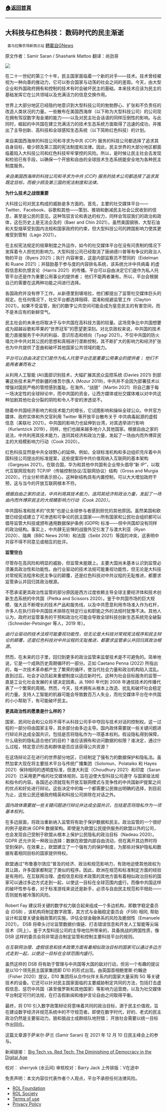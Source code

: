 ###  [:house:返回首頁](https://github.com/ourhimalayas/txt)
---


## 大科技与红色科技： 数码时代的民主渐逝
` 喜马拉雅农场新西兰站` [轉載自GNews](https://gnews.org/zh-hans/2035522/)

原文作者：Samir Saran / Shashank Mattoo
翻译：尚劲哥

![](https://assets.gnews.org/wp-content/uploads/2022/02/2197.gif)

在二十一世纪的第三个十年，民主国家面临着一个新的对手——技术。技术曾经被视为一种向善的推动力，它可以弥合国家与动荡的社会之间的差距。今天，由大型企业和外国政府拥有和控制的技术有时会破坏民主的基础，本来技术应该为民主的基础发挥它在公共领域以及充满活力的信息交换作用。

世界上大部分地区已经隐约地意识到大型科技公司的勃勃野心、扩张和不负责任的改造人类状况的力量。一些散布在美国西海岸（以下称为大型科技公司）的公司现在拥有驾驭数字淘金潮的能力——以及对民主社会话语的同样压倒性的影响。与此同时，崛起的中共国在建立充满活力的技术生态系统方面取得了迅速的成功，并推出了主导创新、高科技和全球感知生态系统（以下简称红色科技）的计划。

来自美国西海岸的科技公司和寻求为中共 (CCP) 服务的科技公司都选择了追求其自身目标，极少顾及第三国的宪法制度和法律。因此，民主世界的大部分地区都面临着陷入大科技公司和红色科技牢牢掌控的风险。所以，是时候让民主社会去发现和检验已有手段，以确保一个开放和自由的全球技术生态系统能安全地为各种民主制度服务。

*来自美国西海岸的科技公司和寻求为中共 (CCP) 服务的技术公司都选择了追求其既定目标，而极少顾及第三国的宪法制度和法律。*

**为什么技术之战很重要**

大科技公司对民主构成的威胁是多方面的。首先，主要的社交媒体平台——Twitter、Facebook、谷歌和其他——策划、推销和删减民主社会公民收到的信息，甚至是公民的意见。这种驾驭言论和表达的权力，同样会驾驭我们的政治和政体，这在历史上是无法企及的（Baer and Chin 2021）。虽然美国钢铁、大型石油和大型烟草受到国内法规和国家政府的约束，但大型科技公司的跨国影响力使其更难受到管制（Lago 2021）。

在主权宪法规定的规章制度之外运作，如今的社交媒体平台在没有问责制的情况下发挥着令人担忧的影响力。大型科技公司已经取消了唐纳德川普等有争议的政治人物的平台（Byers 2021）；执行 内容审查，这是内部监察员不赞同的（Eidelman 和 Ruane 2021）；并鼓励基于参与度的内容排名系统，该系统允许中共病毒 的虚假信息和仇恨言论（Harris 2021）的传播。平台可以自由决定它们是作为私人托管平台还是作为重要公用事业的提供者； 他们不能两者兼有。所以，平台会根据自己的需要在这两种功能之间进行选择。

各国政府并没有停下工作。从新德里到堪培拉，他们都提出了监管社交媒体巨头的规定。在任何情况下，社交平台都选择阻碍、混淆和规避监管工作（Clayton 2021）。如果不受监管，我们的数字公共空间可能会成为窒息民主的有害空间，而不是本应有的新鲜空气。

民主社会的未来也将取决于与中共国在高科技方面的较量。这场竞争比中共国想要成为超越谷歌和苹果的“世界冠军”的愿望更深刻。对北京政权来说，中共国的技术能力直接服务于中共的利益、意识形态和倾向（Tyagi 2021）。不仅中共国的防火墙允许中共对其公民的思想和真相进行垄断控制，其不断扩大的影响力和经济扩张也为中共提供了歪曲和破坏其他国家公共领域的能力。

*平台可以自由决定它们是作为私人托管平台还是重要公用事业的提供者； 他们不能两者兼而有之*

从利用人工智能 (AI)面部识别技术，大幅扩展其民众监控系统 (Davies 2021) 到部署这些技术来严控新疆的维吾尔族人 (Mozur 2019)，中共并不会因为部署技术以增强对国民严格的管控感到羞耻。在海外，“战狼”（Martin 2021）将自己置于每一场决定性的全球辩论中，而中共国的资金，让西方媒体或社交媒体难以对中共这种加剧其他社会分裂的阴险和令人不安的渗透说不。

随着中共国经济影响力和技术能力的增长，它试图影响和操纵全球公众。中共官方媒体、政府实体和外交官利用 Twitter 等开放平台散布关于 中共病毒起源的虚假信息（美联社 2021）。中共国的影响力也延伸到台湾，对其选举进行影响（Kurlantzick 2019），同样，他们也越来越多地介入其他国家。根据自由之家的说法，中共利用其技术能力，连同其经济和政治力量，发起了一场由内而外博弈民主的大规模影响力行动（Cook 2020）。

红色科技显然是中共全球野心的延伸。例如，全球标准机构和多边组织充斥着中共国科技公司提出的标准提案，这些提案将中共价值观纳入互联网的基本架构（Gargeyas 2021）。在联合国，华为和其他中共国有企业带头倡导“新 IP”，以取代互联网现有的 TCP/IP（传输控制协议/互联网协议）结构（Gross and Murgia 2020）。行业分析师表示担心，这种新结构具有内置控制，可以大大增加政府干预，这与当今的开放互联网根本不符。

*根据自由之家的说法，中共利用其技术能力，连同其经济和政治力量，发起了一场由内而外博弈民主的大规模影响力行动（Cook 2020）。*

中共国标准和技术的“优势”也是让全球参与者感到担忧的其他原因。虽然美国和欧盟已经促成建立了可渗透和可争论的民主国家——所有国家和公民社会组织都可以倡导监管大科技或颁布通用数据保护条例 (GDPR) 标准——但中共国却没有同样的政治结构。事实上，中共肆无忌惮的战狼外交引发了与澳大利亚（Ryan 2020）、瑞典（BBC News 2018）和法国（Seibt 2021）等国的冲突，这表明中共容不得不同意见或相互的批评。

**监管空白**

尽管存在高风险和明显的威胁，但监管未能跟上。主要大国尚未基本认识到监管必须兼具政治性和功能性。由行业驱动的技术法规可能重视功能性，但无论是大科技对常规宪法程序和民主争议的颠覆，还是红色科技对中共议程的无耻推进，都要求监管承认并回归其政治根源。

不愿承诺更具政治性监管的部分原因是西方过度依赖主导全球主要经济体和技术创新生态系统的中共国（Pletka and Scissors 2020）。鉴于中共国市场的巨大规模、强大且不断增长的技术产品和服务线，以及中共愿意利用市场准入作为杠杆，许多人在执行将中共国技术排除在特定行业和职能之外的法规时犹豫不决。其他人认为，政府对监管事务的干预和政治化可能会导致全球科技创新生态系统完全破裂（Schneider-Petsinger 等人，2019 年）。

*由行业驱动的技术法规可能重视功能性，但无论是大科技对常规宪法程序和民主辩论的颠覆，还是红色科技对中共议程的无耻推进，都要求监管承认并回归其政治根源。*

然而，在未来的日子里，回归到更多的政治监管来监督技术是不可避免的。简单地说，它是一个成熟历史周期循环的一部分。正如 Caetano Penna (2022) 所指出的，每一次技术革命都产生了繁荣的循环，使当代社会力量和政治机构陷入混乱。直到过后，社会才动员起来重塑制度以适应新时代。这种为社会目标服务的监管一直是工业化社会发展的关键决定因素。从 1980 年代到 2008 年通信技术的传播代表了一个繁荣的周期。然而，今天，技术拥有从根本上改造、扰乱和破坏社会稳定的力量。支持人工智能的机器可能会导致数百万人失业，而社交媒体平台在中共国的小小帮助下，有可能破坏民主。

**更具政治性的愿景是什么样的？**

国家、民间社会和公众将不得不从科技公司手中夺回与技术对话的控制权。这一过程的一部分将由国家主导，其余部分由多边主导。国内政体需要就一些关键问题进行辩论并达成全国共识，包括是否将隐私作为一项基本权利。假设隐私得到保障，什么级别的隐私适合他们的目的？谁应该拥有和访问数据的权限？谁决定，通过什么过程，特定意识形态和群体是否应该获得公共资源？

在这场辩论正在进行的世界部分地区，已经制定了强有力的数据保护和隐私法。虽然加拿大现在将主要技术平台与传统广播集团（Solomun、Polataiko 和 Hayes 2021）保持相同的透明度标准，但澳大利亚（Choudhury 2021）和印度（Saran 2021）已采用更严格的社交媒体规则，旨在迫使大型科技公司遵守 与国家级法规和指令的内容。各国还必须就现有开放互联网模式与竞争性的中共国新IP提案之间的优点和好处进行辩论。这些决定中的每一个都需要公民做出明确的选择，到目前为止，这些公民还被政府精英和科技公司排除在对话之外。

*国内政体需要就一些关键问题进行辩论并达成全国共识，包括是否将隐私作为一项基本权利。*

在多边层面，将政治重新纳入监管将有助于保护数据和民主。政治监管的一个很好的例子是欧洲 GDPR 数据架构。即使是为欧盟公民提供服务的欧盟以外的公司，也会发现自己受制于欧盟从根本上保护公民隐私的政治目标（Nadeau 2020）。 GDPR 还允许另一种政治选择：数据在欧盟内部自由流动，但在离开其边界时将受到保护。在效果上，欧盟建立了一个强有力的保护制度，为那些对保护隐私和数据有着相同目标的国家提供特权。

欧盟通过“布鲁塞尔效应”普及的经济、政治和规范影响力，有效地迫使其他政权为其让路，许多国家都制定了类似的程序。因此，欧洲在规范和标准制定方面的经验是有用的。在互联网治理、虚假信息和技术政策的其他方面有着相似政治目标的国家可以通过多边方式走到一起，以使这一目标在全球范围内盛行。而像中共国这样的破坏性参与者，对于标准游戏来说还是新手，必须与自由民主规范和平相处——否则就有被冷落的风险。

Robert Fay 建议将关键的数字权力联合起来组成一个多边机构，即数字稳定委员会 (DSB) ，该机构将制定数字政策，其方式与金融稳定委员会（FSB) 相同, 帮助设计和监督关键金融政策的实施，评估全球金融体系的风险及脆弱性（Emanuele 2021）。 DSB 将牵头讨论监管数据价值链、打击错误信息和开发人工智能等尖端技术（同上）。鉴于大型科技公司的主导地位所带来的，具备挑战的跨国性质，像 DSB 这样的委员会将非常适合制定监管和控制主要科技平台的规则。

*在互联网治理、虚假信息和技术政策方面有着相似政治目标的国家可以通过多边方式走到一起，以使这一目标在全球范围内盛行。*

虽然这样的 DSB 将有助于管理与中共国等大国的敌对行动，但另一个有趣的提议是以10个领先民主国家集团即 D10 的形式出现。由英国首相鲍里斯·约翰逊（Fisher 2020）提议，D10 集团将从合作伙伴关系内的国家大量采购 5G 等关键技术的设备。它还可以针对民主国家面临的主要威胁制定共同的方法，包括打击虚假信息、惩罚中共国（甚至俄罗斯和其他国家）等影响力运营商，以及为社交媒体平台制定可行的法规，在打击假新闻和维护言论自由之间取得平衡。

最终，将 D10 引入数字政策辩论将意味着共同的政治目标，源于民主价值观，旨在建设数字经济并规范系统中的不守规范者。即使在数字时代，好的、老式的民主政治仍然是主要驱动力。狼和狼战士成群结队地狩猎； 开放社会需要以统一目标作出回应。

这篇文章源于萨米尔·萨兰 (Samir Saran) 在 2021 年 12 月 10 日民主峰会上的参与。

新闻链接：
[Big Tech vs. Red Tech: The Diminishing of Democracy in the Digital Age](https://www.orfonline.org/research/big-tech-vs-red-tech/?amp)

校对： sherryok (水云间)
审核校对：Barry Jack
上传排版：V在途中

 

免责声明：本文内容仅代表作者个人观点，平台不承担任何法律风险。

- [ROL Foundation](https://rolfoundation.org/)
- [ROL Society](https://rolsociety.org/)
- [Terms of use](https://gnews.org/terms-of-use-3/)
- [Privacy Policy](https://gnews.org/privacy-policy/)
